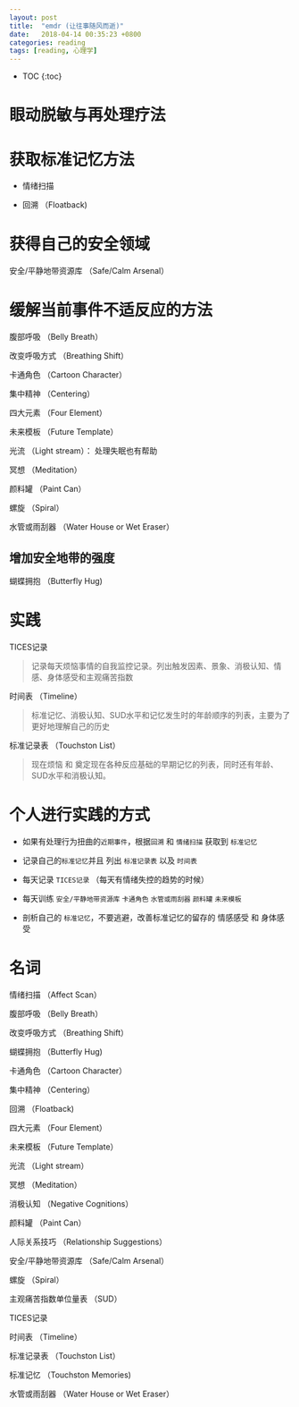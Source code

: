 ```yaml
---
layout: post
title:  "emdr (让往事随风而逝)"
date:   2018-04-14 00:35:23 +0800
categories: reading
tags: [reading, 心理学]
---
```


* TOC
{:toc}


# 眼动脱敏与再处理疗法

# 获取标准记忆方法

* 情绪扫描

* 回溯 （Floatback)

# 获得自己的安全领域

安全/平静地带资源库 （Safe/Calm Arsenal）

# 缓解当前事件不适反应的方法

腹部呼吸 （Belly Breath）

改变呼吸方式 （Breathing Shift）

卡通角色 （Cartoon Character）

集中精神 （Centering）

四大元素 （Four Element）

未来模板 （Future Template）

光流 （Light stream）： 处理失眠也有帮助

冥想 （Meditation）

颜料罐 （Paint Can）

螺旋 （Spiral）

水管或雨刮器 （Water House or Wet Eraser）

## 增加安全地带的强度

蝴蝶拥抱 （Butterfly Hug)


# 实践

TICES记录

> 记录每天烦恼事情的自我监控记录。列出触发因素、景象、消极认知、情感、身体感受和主观痛苦指数

时间表 （Timeline）

> 标准记忆、消极认知、SUD水平和记忆发生时的年龄顺序的列表，主要为了更好地理解自己的历史

标准记录表 （Touchston List）

> 现在烦恼 和 奠定现在各种反应基础的早期记忆的列表，同时还有年龄、SUD水平和消极认知。


# 个人进行实践的方式

* 如果有处理行为扭曲的`近期事件`，根据`回溯` 和 `情绪扫描` 获取到 `标准记忆`

* 记录自己的`标准记忆`并且 列出 `标准记录表` 以及 `时间表`

* 每天记录 `TICES记录` （每天有情绪失控的趋势的时候）

* 每天训练 `安全/平静地带资源库` `卡通角色` `水管或雨刮器` `颜料罐` `未来模板` 

* 剖析自己的 `标准记忆`，不要逃避，改善标准记忆的留存的 情感感受 和 身体感受

# 名词

情绪扫描 （Affect Scan）

腹部呼吸 （Belly Breath）

改变呼吸方式 （Breathing Shift）

蝴蝶拥抱 （Butterfly Hug)

卡通角色 （Cartoon Character）

集中精神 （Centering）

回溯 （Floatback)

四大元素 （Four Element）

未来模板 （Future Template）

光流 （Light stream）

冥想 （Meditation）

消极认知 （Negative Cognitions）

颜料罐 （Paint Can）

人际关系技巧 （Relationship Suggestions）

安全/平静地带资源库 （Safe/Calm Arsenal）

螺旋 （Spiral）

主观痛苦指数单位量表 （SUD）

TICES记录

时间表 （Timeline）

标准记录表 （Touchston List）

标准记忆 （Touchston Memories)

水管或雨刮器 （Water House or Wet Eraser）

